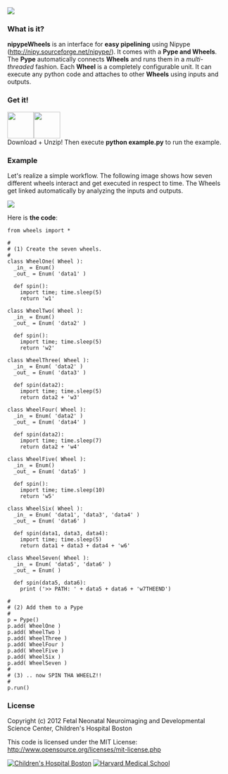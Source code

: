 <img src="http://fnndsc.github.com/wheels/artwork/logo.png">

### What is it?

<b>nipypeWheels</b> is an interface for <b>easy pipelining</b> using Nipype (http://nipy.sourceforge.net/nipype/). 
It comes with a <b>Pype and Wheels</b>. The <b>Pype</b> automatically connects <b>Wheels</b> and runs them in a <i>multi-threaded</i> fashion.
Each <b>Wheel</b> is a completely configurable unit. It can execute any python code and attaches to other <b>Wheels</b> using inputs and outputs.

### Get it! ###
<a href="https://github.com/FNNDSC/wheels/zipball/master"><img border="0" width="60" src="https://github.com/images/modules/download/zip.png"></a><a href="https://github.com/FNNDSC/wheels/tarball/master"><img border="0" width="60" src="https://github.com/images/modules/download/tar.png"></a>
<br>Download + Unzip! Then execute <b>python example.py</b> to run the example.

### Example ###
Let's realize a simple workflow. The following image shows how seven different wheels interact and get executed in respect to time. The Wheels get linked automatically by analyzing the inputs and outputs.

<img src="http://fnndsc.github.com/wheels/artwork/example.png">

Here is <b>the code</b>:

    from wheels import *
    
    #
    # (1) Create the seven wheels.
    #
    class WheelOne( Wheel ):
      _in_ = Enum()
      _out_ = Enum( 'data1' )
    
      def spin():
        import time; time.sleep(5)
        return 'w1'
    
    class WheelTwo( Wheel ):
      _in_ = Enum()
      _out_ = Enum( 'data2' )
    
      def spin():
        import time; time.sleep(5)
        return 'w2'
    
    class WheelThree( Wheel ):
      _in_ = Enum( 'data2' )
      _out_ = Enum( 'data3' )
    
      def spin(data2):
        import time; time.sleep(5)
        return data2 + 'w3'
    
    class WheelFour( Wheel ):
      _in_ = Enum( 'data2' )
      _out_ = Enum( 'data4' )
    
      def spin(data2):
        import time; time.sleep(7)
        return data2 + 'w4'
    
    class WheelFive( Wheel ):
      _in_ = Enum()
      _out_ = Enum( 'data5' )
    
      def spin():
        import time; time.sleep(10)
        return 'w5'
        
    class WheelSix( Wheel ):
      _in_ = Enum( 'data1', 'data3', 'data4' )
      _out_ = Enum( 'data6' )
    
      def spin(data1, data3, data4):
        import time; time.sleep(5)
        return data1 + data3 + data4 + 'w6'
        
    class WheelSeven( Wheel ):
      _in_ = Enum( 'data5', 'data6' )
      _out_ = Enum( )
    
      def spin(data5, data6):
        print ('>> PATH: ' + data5 + data6 + 'w7THEEND')
    
    #
    # (2) Add them to a Pype
    #
    p = Pype()
    p.add( WheelOne )
    p.add( WheelTwo )
    p.add( WheelThree )
    p.add( WheelFour )
    p.add( WheelFive )
    p.add( WheelSix )
    p.add( WheelSeven )
    #
    # (3) .. now SPIN THA WHEELZ!!
    #
    p.run()

### License ###
Copyright (c) 2012 Fetal Neonatal Neuroimaging and Developmental Science Center, Children's Hospital Boston

This code is licensed under the MIT License: http://www.opensource.org/licenses/mit-license.php

<a href="http://childrenshospital.org/FNNDSC"><img src="http://xtk.github.com/chb_logo.jpg" alt="Children's Hospital Boston" title="Children's Hospital Boston"></a>
<a href="http://hms.harvard.edu"><img src="http://xtk.github.com/hms_logo.jpg" alt="Harvard Medical School" title="Harvard Medical School"></a>